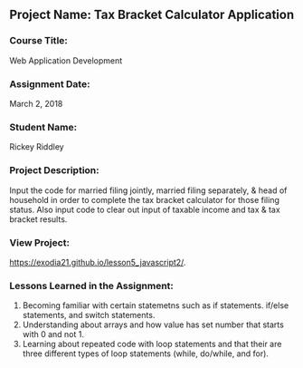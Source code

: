 ## Project Name:  Tax Bracket Calculator Application

### Course Title:
Web Application Development

### Assignment Date:  
March 2, 2018

### Student Name:  
Rickey Riddley

### Project Description:
Input the code for married filing jointly, married filing separately, & head of household in order to complete the tax bracket calculator for those filing status. Also input code to clear out input of taxable income and tax & tax bracket results.

### View Project:
https://exodia21.github.io/lesson5_javascript2/.

### Lessons Learned in the Assignment:
1. Becoming familiar with certain statemetns such as if statements. if/else statements, and switch statements.
2. Understanding about arrays and how value has set number that starts with 0 and not 1.
3. Learning about repeated code with loop statements and that their are three different types of loop statements (while, do/while, and for).

